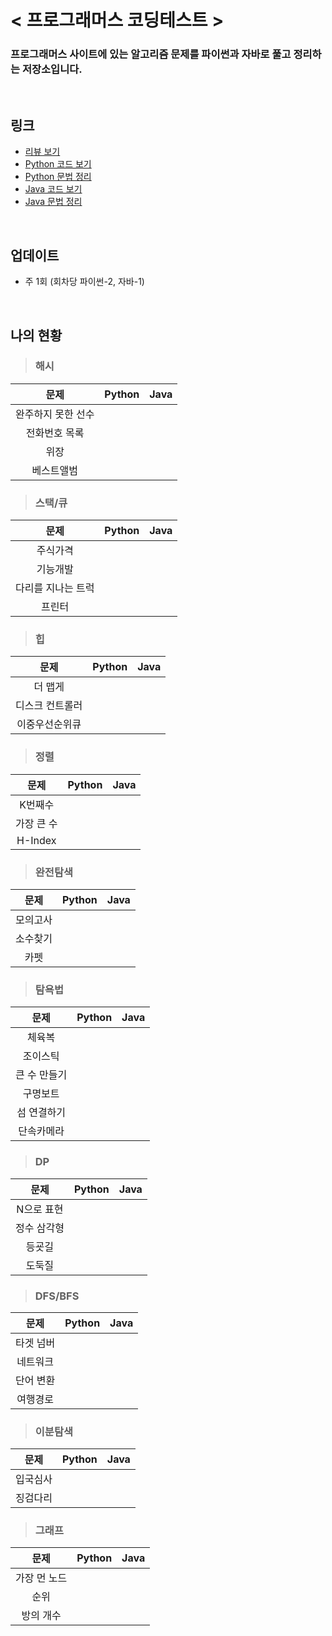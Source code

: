 # < 프로그래머스 코딩테스트 >

### 프로그래머스 사이트에 있는 알고리즘 문제를 파이썬과 자바로 풀고 정리하는 저장소입니다. 

<br>

## 링크
- <a href="\review">리뷰 보기</a>
- <a href="\pyCode">Python 코드 보기</a>
- <a href="\concept\파이썬정리.md">Python 문법 정리</a>
- <a href="\javaCode">Java 코드 보기</a>
- <a href="\concept\자바정리.md">Java 문법 정리</a>

<br>

## 업데이트
- 주 1회 (회차당 파이썬-2, 자바-1)

<br>

## 나의 현황

> ### 해시
|문제|Python|Java|
|:--:|:--:|:--:|
|완주하지 못한 선수|||
|전화번호 목록|||
|위장|||
|베스트앨범|||

> ### 스택/큐
|문제|Python|Java|
|:--:|:--:|:--:|
|주식가격|||
|기능개발|||
|다리를 지나는 트럭|||
|프린터|||

> ### 힙
|문제|Python|Java|
|:--:|:--:|:--:|
|더 맵게|||
|디스크 컨트롤러|||
|이중우선순위큐|||

> ### 정렬
|문제|Python|Java|
|:--:|:--:|:--:|
|K번째수|||
|가장 큰 수|||
|H-Index|||

> ### 완전탐색
|문제|Python|Java|
|:--:|:--:|:--:|
|모의고사|||
|소수찾기|||
|카펫|||


> ### 탐욕법
|문제|Python|Java|
|:--:|:--:|:--:|
|체육복|||
|조이스틱|||
|큰 수 만들기|||
|구명보트|||
|섬 연결하기|||
|단속카메라|||

> ### DP
|문제|Python|Java|
|:--:|:--:|:--:|
|N으로 표현|||
|정수 삼각형|||
|등굣길|||
|도둑질|||

> ### DFS/BFS
|문제|Python|Java|
|:--:|:--:|:--:|
|타겟 넘버|||
|네트워크|||
|단어 변환|||
|여행경로|||

> ### 이분탐색
|문제|Python|Java|
|:--:|:--:|:--:|
|입국심사|||
|징검다리|||

> ### 그래프
|문제|Python|Java|
|:--:|:--:|:--:|
|가장 먼 노드|||
|순위|||
|방의 개수|||